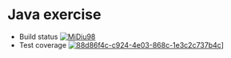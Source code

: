 # Java exercise

- Build status [![MiDiu98](https://circleci.com/gh/MiDiu98/ExcersiveJava.svg?style=svg)](https://circleci.com/gh/circleci/circleci-docs)
- Test coverage [![88d86f4c-c924-4e03-868c-1e3c2c737b4c](https://codecov.io/gh/MiDiu98/ExcerciseJava/branch/master/graph/badge.svg)](https://codecov.io/gh/MiDiu98/ExcerciseJava)]
